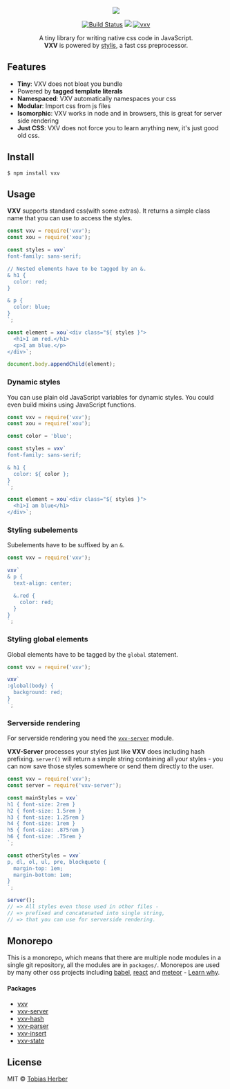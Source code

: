 <p align="center">
  <img src="https://i.imgur.com/R4GAGr8.png" />
</p>

<p align="center">
  <a href="https://travis-ci.org/herber/vxv"><img src="https://travis-ci.org/herber/vxv.svg?branch=master" alt="Build Status"></a>
  <a href="https://codecov.io/gh/herber/vxv"><img src="https://codecov.io/gh/herber/vxv/branch/master/graph/badge.svg" /></a>
  <a href="https://npm.im/vxv"><img src="https://img.shields.io/npm/v/vxv.svg" alt="vxv"></a>
</p>

<p align="center">
  A tiny library for writing native css code in JavaScript.<br><b>VXV</b> is powered by <a href="https://github.com/thysultan/stylis.js">stylis</a>, a fast css preprocessor.
</p>

## Features
  - __Tiny__: VXV does not bloat you bundle
  - Powered by __tagged template literals__
  - __Namespaced__: VXV automatically namespaces your css
  - __Modular__: Import css from js files
  - __Isomorphic__: VXV works in node and in browsers, this is great for server side rendering
  - __Just CSS__: VXV does not force you to learn anything new, it's just good old css.

## Install

```
$ npm install vxv
```

## Usage

__VXV__ supports standard css(with some extras). It returns a simple class name that you can use to access the styles.

```js
const vxv = require('vxv');
const xou = require('xou');

const styles = vxv`
font-family: sans-serif;

// Nested elements have to be tagged by an &.
& h1 {
  color: red;
}

& p {
  color: blue;
}
`;

const element = xou`<div class="${ styles }">
  <h1>I am red.</h1>
  <p>I am blue.</p>
</div>`;

document.body.appendChild(element);
```

### Dynamic styles

You can use plain old JavaScript variables for dynamic styles. You could even build mixins using JavaScript functions.

```js
const vxv = require('vxv');
const xou = require('xou');

const color = 'blue';

const styles = vxv`
font-family: sans-serif;

& h1 {
  color: ${ color };
}
`;

const element = xou`<div class="${ styles }">
  <h1>I am blue</h1>
</div>`;
```

### Styling subelements

Subelements have to be suffixed by an `&`.

```js
const vxv = require('vxv');

vxv`
& p {
  text-align: center;

  &.red {
    color: red;
  }
}
`;
```

### Styling global elements

Global elements have to be tagged by the `global` statement.

```js
const vxv = require('vxv');

vxv`
:global(body) {
  background: red;
}
`;
```

### Serverside rendering

For serverside rendering you need the [`vxv-server`](https://github.com/herber/vxv/tree/master/packages/vxv-server) module.

__VXV-Server__ processes your styles just like __VXV__ does including hash prefixing. `server()` will return a simple string containing all your styles - you can now save those styles somewhere or send them directly to the user.

```js
const vxv = require('vxv');
const server = require('vxv-server');

const mainStyles = vxv`
h1 { font-size: 2rem }
h2 { font-size: 1.5rem }
h3 { font-size: 1.25rem }
h4 { font-size: 1rem }
h5 { font-size: .875rem }
h6 { font-size: .75rem }
`;

const otherStyles = vxv`
p, dl, ol, ul, pre, blockquote {
  margin-top: 1em;
  margin-bottom: 1em;
}
`;

server();
// => All styles even those used in other files -
// => prefixed and concatenated into single string,
// => that you can use for serverside rendering.
```

## Monorepo

This is a monorepo, which means that there are multiple node modules in a single git repository, all the modules are in `packages/`. Monorepos are used by many other oss projects including [babel](http://babeljs.io), [react](http://reactjs.org) and [meteor](meteor.com) - [Learn why](https://github.com/babel/babel/blob/9f90b6f1405f80b432c6f20d18ca6c584cc1e6bb/doc/design/monorepo.md).

#### Packages

- [vxv](https://github.com/herber/vxv/tree/master/packages/vxv)
- [vxv-server](https://github.com/herber/vxv/tree/master/packages/vxv-server)
- [vxv-hash](https://github.com/herber/vxv/tree/master/packages/vxv-hash)
- [vxv-parser](https://github.com/herber/vxv/tree/master/packages/vxv-parser)
- [vxv-insert](https://github.com/herber/vxv/tree/master/packages/vxv-insert)
- [vxv-state](https://github.com/herber/vxv/tree/master/packages/vxv-state)

## License

MIT © [Tobias Herber](http://tobihrbr.com)
